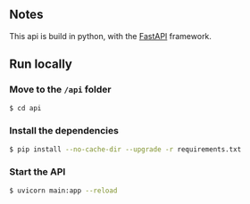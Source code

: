 ## Notes

This api is build in python, with the [FastAPI](https://fastapi.tiangolo.com/) framework.

## Run locally

### Move to the `/api` folder
```bash
$ cd api
```

### Install the dependencies
```bash
$ pip install --no-cache-dir --upgrade -r requirements.txt
```

### Start the API
```bash
$ uvicorn main:app --reload
```
